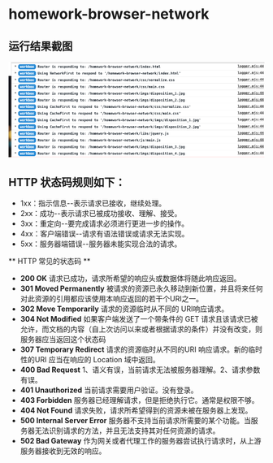 # homework-browser-network

## 运行结果截图

![./result.png](./result.png)

## HTTP 状态码规则如下：

* 1xx：指示信息--表示请求已接收，继续处理。
* 2xx：成功--表示请求已被成功接收、理解、接受。
* 3xx：重定向--要完成请求必须进行更进一步的操作。
* 4xx：客户端错误--请求有语法错误或请求无法实现。
* 5xx：服务器端错误--服务器未能实现合法的请求。

** HTTP 常见的状态码 **

* **200 OK** 请求已成功，请求所希望的响应头或数据体将随此响应返回。
* **301 Moved Permanently** 被请求的资源已永久移动到新位置，并且将来任何对此资源的引用都应该使用本响应返回的若干个URI之一。
* **302 Move Temporarily** 请求的资源临时从不同的 URI响应请求。
* **304 Not Modified** 如果客户端发送了一个带条件的 GET 请求且该请求已被允许，而文档的内容（自上次访问以来或者根据请求的条件）并没有改变，则服务器应当返回这个状态码
* **307 Temporary Redirect** 请求的资源临时从不同的URI 响应请求。新的临时性的URI 应当在响应的 Location 域中返回。
* **400 Bad Request** 1、语义有误，当前请求无法被服务器理解。2、请求参数有误。
* **401 Unauthorized** 当前请求需要用户验证。没有登录。
* **403 Forbidden** 服务器已经理解请求，但是拒绝执行它。通常是权限不够。
* **404 Not Found** 请求失败，请求所希望得到的资源未被在服务器上发现。
* **500 Internal Server Error** 服务器不支持当前请求所需要的某个功能。当服务器无法识别请求的方法，并且无法支持其对任何资源的请求。
* **502 Bad Gateway** 作为网关或者代理工作的服务器尝试执行请求时，从上游服务器接收到无效的响应。
